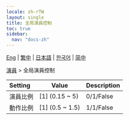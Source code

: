 ```yaml
---
locale: zh-rTW
layout: single
title: 全局演員控制
toc: true
sidebar:
  nav: "docs-zh"
---
```

[Eng](/dancexr/menu/2025.4/actors/global_actor_control) | [繁中](/tw/dancexr/menu/2025.4/actors/global_actor_control) | [日本語](/jp/dancexr/menu/2025.4/actors/global_actor_control) | [한국어](/kr/dancexr/menu/2025.4/actors/global_actor_control) | [简中](/zh/dancexr/menu/2025.4/actors/global_actor_control)

[演員](../menu#演員) > 全局演員控制



| Setting | Value | Description |
| :--- | --- | :--- |
| 演員比例 | [1] (0.15 ~ 5) | 0/1/False
| 動作比例 | [1] (0.5 ~ 1.5) | 1/1/False
